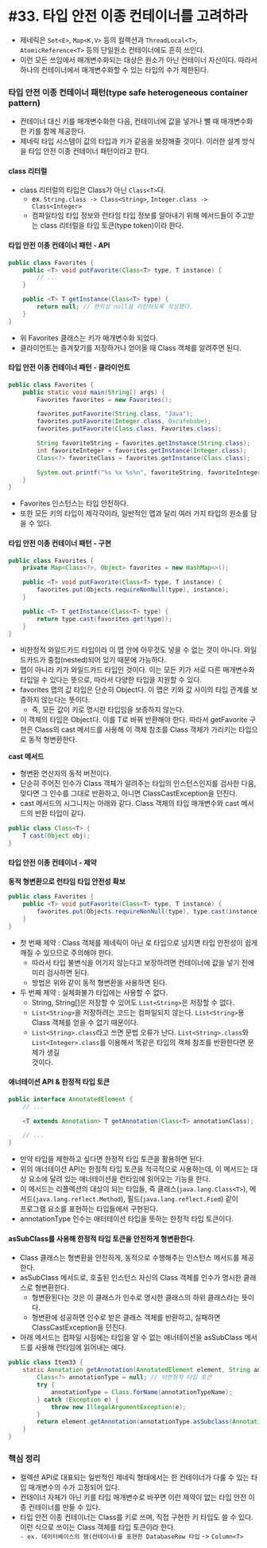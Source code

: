 # #33. 타입 안전 이종 컨테이너를 고려하라

* 제네릭은 `Set<E>`, `Map<K,V>` 등의 컬렉션과 `ThreadLocal<T>`, `AtomicReference<T>` 등의 단일원소 컨테이너에도 흔히 쓰인다.
* 이런 모든 쓰임에서 매개변수화되는 대상은 원소가 아닌 컨테이너 자신이다. 따라서 하나의 컨테이너에서 매개변수화할 수 있는 타입의 수가 제한된다.

### 타입 안전 이종 컨테이너 패턴(type safe heterogeneous container pattern) <a href="#type-safe-heterogeneous-container-pattern" id="type-safe-heterogeneous-container-pattern"></a>

* 컨테이너 대신 키를 매개변수화한 다음, 컨테이너에 값을 넣거나 뺄 때 매개변수화한 키를 함께 제공한다.
* 제네릭 타입 시스템이 값의 타입과 키가 같음을 보장해줄 것이다. 이러한 설계 방식을 타입 안전 이종 컨테이너 패턴이라고 한다.

#### class 리터럴 <a href="#class" id="class"></a>

* class 리터럴의 타입은 Class가 아닌 `Class<T>`다.
  * ex. `String.class -> Class<String>`, `Integer.class -> Class<Integer>`
  * 컴파일타임 타입 정보와 런타임 타입 정보를 알아내기 위해 메서드들이 주고받는 class 리터럴을 타입 토큰(type token)이라 한다.

#### 타입 안전 이종 컨테이너 패턴 - API <a href="#api" id="api"></a>

```java
public class Favorites {
    public <T> void putFavorite(Class<T> type, T instance) {
        // ...
    }

    public <T> T getInstance(Class<T> type) {
        return null; // 편의상 null을 리턴하도록 작성했다.
    }
}
```

* 위 Favorites 클래스는 키가 매개변수화 되었다.
* 클라이언트는 즐겨찾기를 저장하거나 얻어올 때 Class 객체를 알려주면 된다.

#### 타입 안전 이종 컨테이너 패턴 - 클라이언트 <a href="#undefined" id="undefined"></a>

```java
public class Favorites {
    public static void main(String[] args) {
        Favorites favorites = new Favorites();

        favorites.putFavorite(String.class, "Java");
        favorites.putFavorite(Integer.class, 0xcafebabe);
        favorites.putFavorite(Class.class, Favorites.class);

        String favoriteString = favorites.getInstance(String.class);
        int favoriteInteger = favorites.getInstance(Integer.class);
        Class<?> favoriteClass = favorites.getInstance(Class.class);

        System.out.printf("%s %x %s%n", favoriteString, favoriteInteger, favoriteClass.getName());
    }
}
```

* Favorites 인스턴스는 타입 안전하다.
* 또한 모든 키의 타입이 제각각이라, 일반적인 맵과 달리 여러 가지 타입의 원소를 담을 수 있다.

#### 타입 안전 이종 컨테이너 패턴 - 구현 <a href="#undefined" id="undefined"></a>

```java
public class Favorites {
    private Map<Class<?>, Object> favorites = new HashMap<>();

    public <T> void putFavorite(Class<T> type, T instance) {
        favorites.put(Objects.requireNonNull(type), instance);
    }

    public <T> T getInstance(Class<T> type) {
        return type.cast(favorites.get(type));
    }
}
```

* 비한정적 와일드카드 타입이라 이 맵 안에 아무것도 넣을 수 없는 것이 아니다. 와일드카드가 중첩(nested)되어 있기 때문에 가능하다.
* 맵이 아니라 키가 와일드카드 타입인 것이다. 이는 모든 키가 서로 다른 매개변수화 타입일 수 있다는 뜻으로, 따라서 다양한 타입을 지원할 수 있다.
* favorites 맵의 값 타입은 단순히 Object다. 이 맵은 키와 값 사이의 타입 관계를 보증하지 않는다는 뜻이다.
  * 즉, 모든 값이 키로 명시한 타입임을 보증하지 않는다.
* 이 객체의 타입은 Object다. 이를 T로 바꿔 반환해야 한다. 따라서 getFavorite 구현은 Class의 cast 메서드를 사용해 이 객체 참조를 Class 객체가 가리키는 타입으로 동적 형변환한다.

**cast 메서드**

* 형변환 연산자의 동적 버전이다.
* 단순히 주어진 인수가 Class 객체가 알려주는 타입의 인스턴스인지를 검사한 다음, 맞다면 그 인수를 그대로 반환하고, 아니면 ClassCastException을 던진다.
* cast 메서드의 시그니처는 아래와 같다. Class 객체의 타입 매개변수와 cast 메서드의 반환 타입이 같다.

```java
public class Class<T> {
    T cast(Object obj);
}
```

#### 타입 안전 이종 컨테이너 - 제약 <a href="#undefined" id="undefined"></a>

**동적 형변환으로 런타임 타입 안전성 확보**

```java
public class Favorites {
    public <T> void putFavorite(Class<T> type, T instance) {
        favorites.put(Objects.requireNonNull(type), type.cast(instance));
    }
}
```

* 첫 번째 제약 : Class 객체를 제네릭이 아닌 로 타입으로 넘지면 타입 안전성이 쉽게 깨질 수 있으므로 주의해야 한다.
  * 따라서 타입 불변식을 어기지 않는다고 보장하려면 컨테이너에 값을 넣기 전에 미리 검사하면 된다.
  * 방법은 위와 같이 동적 형변환을 사용하면 된다.
* 두 번째 제약 : 실체화불가 타입에는 사용할 수 없다.
  * String, String\[]은 저장할 수 있어도 `List<String>`은 저장할 수 없다.
  * `List<String>`을 저장하려는 코드는 컴파일되지 않는다. `List<String>`용 Class 객체를 얻을 수 없기 때문이다.
  * `List<String>.class`라고 쓰면 문법 오류가 난다. `List<String>.class`와 `List<Integer>.class`를 이용해서 똑같은 타입의 객체 참조를 반환한다면 문제가 생길\
    것이다.

#### 애너테이션 API & 한정적 타입 토큰 <a href="#api" id="api"></a>

```java
public interface AnnotatedElement {
    // ...

    <T extends Annotation> T getAnnotation(Class<T> annotationClass);

    // ...
}
```

* 만약 타입을 제한하고 싶다면 한정적 타입 토큰을 활용하면 된다.
* 위의 애너테이션 API는 한정적 타입 토큰을 적극적으로 사용하는데, 이 메서드는 대상 요소에 달려 있는 애너테이션을 런타임에 읽어오는 기능을 한다.
* 이 메서드는 리플렉션의 대상이 되는 타입들, 즉 클래스(`java.lang.Class<T>`), 메서드(`java.lang.reflect.Method`), 필드(`java.lang.reflect.Fied`) 같이\
  프로그램 요소를 표현하는 타입들에서 구현된다.
* annotationType 인수는 애터테이션 타입을 뜻하는 한정적 타입 토큰이다.

#### asSubClass를 사용해 한정적 타입 토큰을 안전하게 형변환한다. <a href="#assubclass" id="assubclass"></a>

* Class 클래스는 형변환을 안전하게, 동적으로 수행해주는 인스턴스 메서드를 제공한다.
* asSubClass 메서드로, 호출된 인스턴스 자신의 Class 객체를 인수가 명시한 클래스로 형변환한다.
  * 형변환된다는 것은 이 클래스가 인수로 명시한 클래스의 하위 클래스라는 뜻이다.
  * 형변환에 성공하면 인수로 받은 클래스 객체를 반환하고, 실패하면 ClassCastException을 던진다.
* 아래 메서드는 컴파일 시점에는 타입을 알 수 없는 애너테이션을 asSubClass 메서드를 사용해 런타임에 읽어내는 예다.

```java
public class Item33 {
    static Annotation getAnnotation(AnnotatedElement element, String annotationTypeName) {
        Class<?> annotationType = null; // 비한정적 타입 토큰
        try {
            annotationType = Class.forName(annotationTypeName);
        } catch (Exception e) {
            throw new IllegalArgumentException(e);
        }
        return element.getAnnotation(annotationType.asSubclass(Annotation.class));
    }
}
```

### 핵심 정리 <a href="#undefined" id="undefined"></a>

* 컬렉션 API로 대표되는 일반적인 제네릭 형태에서는 한 컨테이너가 다룰 수 있는 타입 매개변수의 수가 고정되어 있다.
* 컨테이너 자체가 아닌 키를 타입 매개변수로 바꾸면 이런 제약이 없는 타입 안전 이종 컨테이너를 만들 수 있다.
* 타입 안전 이종 컨테이너는 Class를 키로 쓰며, 직접 구현한 키 타입도 쓸 수 있다. 이런 식으로 쓰이는 Class 객체를 타입 토큰이라 한다.\
  `- ex. 데이터베이스의 행(컨테이너)를 표현한 DatabaseRow 타입` -> `Column<T>`
